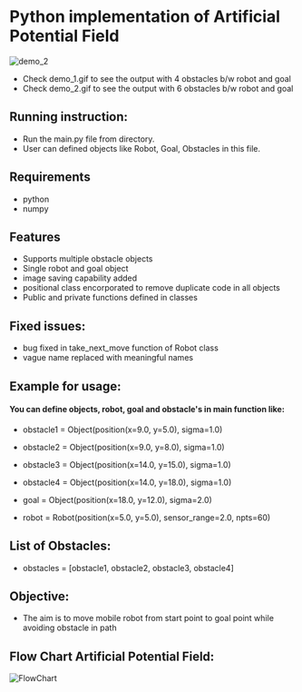 # Python implementation of Artificial Potential Field

![demo_2](https://user-images.githubusercontent.com/37571161/57884778-ea902280-7842-11e9-809b-c175beb539f3.gif)

- Check demo_1.gif to see the output with 4 obstacles b/w robot and goal
- Check demo_2.gif to see the output with 6 obstacles b/w robot and goal

## Running instruction:
- Run the main.py file from directory. 
- User can defined objects like Robot, Goal, Obstacles in this file.

## Requirements
- python
- numpy

## Features
- Supports multiple obstacle objects 
- Single robot and goal object
- image saving capability added
- positional class encorporated to remove duplicate code in all objects
- Public and private functions defined in classes

## Fixed issues:
- bug fixed in take_next_move function of Robot class
- vague name replaced with meaningful names

## Example for usage: 
#### You can define objects, robot, goal and obstacle's in main function like:
- obstacle1 = Object(position(x=9.0, y=5.0), sigma=1.0)
- obstacle2 = Object(position(x=9.0, y=8.0), sigma=1.0)
- obstacle3 = Object(position(x=14.0, y=15.0), sigma=1.0)
- obstacle4 = Object(position(x=14.0, y=18.0), sigma=1.0)
    
- goal = Object(position(x=18.0, y=12.0), sigma=2.0)

- robot = Robot(position(x=5.0, y=5.0), sensor_range=2.0, npts=60)

## List of Obstacles:
- obstacles = [obstacle1, obstacle2, obstacle3, obstacle4]

## Objective:

- The aim is to move mobile robot from start point to goal point while avoiding obstacle in path

## Flow Chart Artificial Potential Field:

![FlowChart](https://user-images.githubusercontent.com/37571161/58727204-1c85b500-83fd-11e9-87a1-1e3b23c4ecef.PNG)
